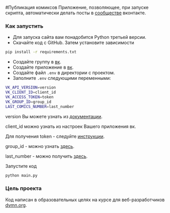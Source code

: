 #Публикация комиксов
Приложение, позволяющее, при запуске скрипта, автоматически делать посты в [сообществе](https://vk.com/club202725058) вконтакте.
### Как запустить
* Для запуска сайта вам понадобится Python третьей версии.
* Скачайте код с GitHub. Затем установите зависимости
```sh
pip install -r requirements.txt
```
* Создайте группу в [вк](https://vk.com/groups?tab=admin).
* Создайте приложение в [вк](https://vk.com/dev).
* Создайте файл `.env` в директории с проектом.
* Заполните `.env` следующими переменными:
```sh
VK_API_VERSION=version
VK_CLIENT_ID=client_id
VK_ACCESS_TOKEN=token
VK_GROUP_ID=group_id
LAST_COMICS_NUMBER=last_number
```
version Вы можете узнать из [документации](https://vk.com/dev/versions).

client_id можно узнать из настроек Вашего приложения вк.

Для получения token - следуйте [инструкции](https://vk.com/dev/implicit_flow_group).

group_id - можно узнать [здесь](https://regvk.com/id/).

last_number - можно получить [здесь](https://xkcd.com/json.html).

Запустите код
```sh
python main.py
```
### Цель проекта
Код написан в образовательных целях на курсе для веб-разработчиков [dvmn.org](https://dvmn.org/modules/).
